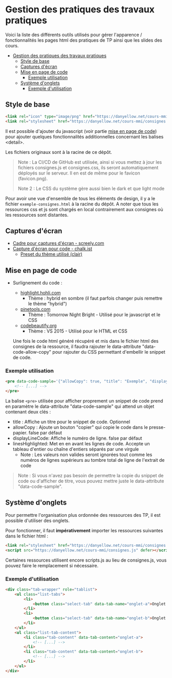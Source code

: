 # Gestion des pratiques des travaux pratiques

Voici la liste des différents outils utilisés pour gérer l'apparence / fonctionnalités les pages html des pratiques de TP ainsi que les slides des cours.

- [Gestion des pratiques des travaux pratiques](#gestion-des-pratiques-des-travaux-pratiques)
  - [Style de base](#style-de-base)
  - [Captures d'écran](#captures-décran)
  - [Mise en page de code](#mise-en-page-de-code)
    - [Exemple utilisation](#exemple-utilisation)
  - [Système d'onglets](#système-donglets)
    - [Exemple d'utilisation](#exemple-dutilisation)


## Style de base
```html
<link rel="icon" type="image/png" href="https://danyellow.net/cours-mmi/favicon.png" />
<link rel="stylesheet" href="https://danyellow.net/cours-mmi/consignes.css" />
```
Il est possible d'ajouter du javascript (voir partie [mise en page de code](#mise-en-page-de-code)) pour ajouter quelques fonctionnalités additionnelles concernant les balises &lt;detail>.

Les fichiers originaux sont à la racine de ce dépôt.

> Note : La CI/CD de GitHub est utilisée, ainsi si vous mettez à jour les fichiers consignes.js et consignes.css, ils seront automatiquement déployés sur le serveur. Il en est de même pour le favicon (favicon.png).
>
> Note 2 : Le CSS du système gère aussi bien le dark et que light mode

Pour avoir une vue d'ensemble de tous les éléments de design, il y a le fichier `exemple-consignes.html` à la racine du dépôt. A noter que tous les ressources css et js sont chargés en local contrairement aux consignes où les ressources sont distantes.

## Captures d'écran
- [Cadre pour captures d'écran - screely.com](https://screely.com/editor)
- [Capture d'écran pour code - chalk.ist](https://chalk.ist/?ref=tiny-helpers)
  - [Preset du thème utilisé (clair)](https://chalk.ist/?import=eNpdU9FuGjEQ%2FJXKfQUJWopSHhOpTaU0iUqktI%2BLzwcWPu%2FJ3suFIv69Y3Mcd4Unz%2B6OZ9ZzR%2FVmQrTs1Wo%2BUXKojVqpOphoRE2Upyqdq8riAEis30a1OqoN6X0RuEZxzc4WKF%2BgR7YRQyW5aCZKs%2BPwsjOZR5PUdaO19VNHIgZTuonCVddwVCUHsw3c%2BALtH8v823xG3xsFSxuXWDp4uUzjXFXGyxVdJCl7c2g5DChuNNC68Voakmx2RB4lwNigfZa8N9XGhP86oc68J9dDsEzEI1ad7uPaBBIeUEDyCe3s5RtV1h1Q%2BW5slA8%2F2XMiQuXBbkkaPEC%2FwoSu7V9Yn9%2FgFPAm98Zud3D9abHokFdbyE6tFnMA1nsTnqkoYOo3mmZj6E%2Bamyhn%2FYAH6%2BkH0N8d0IpDMKUzncNOU9xRwe0TsuMo2fDs02vGHbe3yMHlCSU0uZnbB9z2mDd6NZbwZwpitRvYTehLaxGPcEvF9hqlVHglwBWF%2FRi1Hmr661IghyqwfoN%2FCYFNNHfDxHUk7YX2qSZtBY6%2BwHebae%2Bw%2FsAOAlVFepoDDaZzcRz2M7aWQ87pZSesLbkfOufjHYBLOz9LvrTmdHuZznviq%2F5e0tde0jpvH4rmsx67B2tmTjA%2B5Y4Gn4EJv6iwDfDl6fQPprpZAA%3D%3D)

## Mise en page de code
- Surlignement du code :
  - [highlight.hohli.com](https://highlight.hohli.com/?theme=hybrid)
    - Thème : hybrid en sombre (il faut parfois changer puis remettre le thème "hybrid")
  - [pinetools.com](https://pinetools.com/syntax-highlighter)
    - Thème : Tomorrow Night Bright - Utilisé pour le javascript et le CSS
  - [codebeautify.org](https://codebeautify.org/code-highlighter)
    - Thème : VS 2015 - Utilisé pour le HTML et CSS

  Une fois le code html généré récupéré et mis dans le fichier html des consignes de la ressource, il faudra rajouter le data-attribute "data-code-allow-copy" pour rajouter du CSS permettant d'embellir le snippet de code.

### Exemple utilisation

```html
<pre data-code-sample='{"allowCopy": true, "title": "Exemple", "displayLineCode": true, "linesHighlighted": "1, 3"}' style="[...]">
    <!-- [...] -->
</pre>
```

La balise `<pre>` utilisée pour afficher proprement un snippet de code prend en paramètre le data-attribute "data-code-sample" qui attend un objet contenant deux clés :
- title : Affiche un titre pour le snippet de code. Optionnel
- allowCopy : Ajoute un bouton "copier" qui copie le code dans le presse-papier. false par défaut
- displayLineCode: Affiche le numéro de ligne. false par défaut
- linesHighlighted: Met en en avant les lignes de code. Accepte un tableau d'entier ou chaîne d'entiers séparés par une virgule
  - Note : Les valeurs non valides seront ignorées tout comme les numéros de lignes supérieurs au tombre total de ligne de l'extrait de code

> Note : Si vous n'avez pas besoin de permettre la copie du snippet de code ou d'afficher de titre, vous pouvez mettre juste le data-attribute "data-code-sample".

## Système d'onglets

Pour permettre l'organisation plus ordonnée des ressources des TP, il est possible d'utiliser des onglets.

Pour fonctionner, il faut **impérativement** importer les ressources suivantes dans le fichier html :

```html
<link rel="stylesheet" href="https://danyellow.net/cours-mmi/consignes.css" />
<script src="https://danyellow.net/cours-mmi/consignes.js" defer></script>
```

Certaines ressources utilisent encore scripts.js au lieu de consignes.js, vous pouvez faire le remplacement si nécessaire.

### Exemple d'utilisation

```html
<div class="tab-wrapper" role="tablist">
    <ul class="list-tabs">
        <li>
            <button class="select-tab" data-tab-name="onglet-a">Onglet 1</button>
        </li>
        <li>
            <button class="select-tab" data-tab-name="onglet-b">Onglet 2</button>
        </li>
    </ul>
    <ul class="list-tab-content">
        <li class="tab-content" data-tab-content="onglet-a">
            <!-- [...] -->
        </li>
        <li class="tab-content" data-tab-content="onglet-b">
            <!-- [...] -->
        </li>
    </ul>
</div>
```
